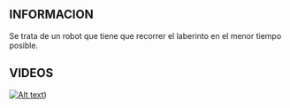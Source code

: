 INFORMACION
----------------------

Se trata de un robot que tiene que recorrer el laberinto en el menor tiempo posible.


VIDEOS
----------------------

[![Alt text](https://img.youtube.com/vi/xEIeZD3zC2c/0.jpg)](https://www.youtube.com/shorts/xEIeZD3zC2c))

